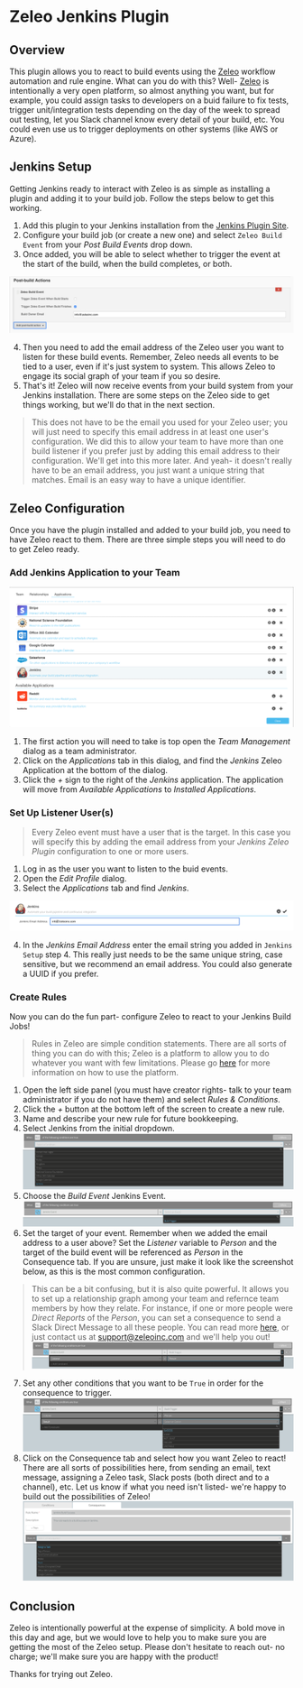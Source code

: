 # Zeleo Jenkins Plugin

## Overview
This plugin allows you to react to build events using the [Zeleo](https://www.zeleo.io) workflow automation and rule engine. What can you do with this? Well- [Zeleo](https://www.zeleo.io) is intentionally a very open platform, so almost anything you want, but for example, you could assign tasks to developers on a buid failure to fix tests, trigger unit/integration tests depending on the day of the week to spread out testing, let you Slack channel know every detail of your build, etc. You could even use us to trigger deployments on other systems (like AWS or Azure).

## Jenkins Setup
Getting Jenkins ready to interact with Zeleo is as simple as installing a plugin and adding it to your build job. Follow the steps below to get this working.

1. Add this plugin to your Jenkins installation from the [Jenkins Plugin Site](https://plugins.jenkins.io/). 
2. Configure your build job (or create a new one) and select `Zeleo Build Event` from your _Post Build Events_ drop down.
3. Once added, you will be able to select whether to trigger the event at the start of the build, when the build completes, or both.

![Jenkins Plugin COnfiguration](https://raw.githubusercontent.com/Zeleo/zeleo-jenkins-plugin/master/.images/jenkins-plugin-config.png)

4. Then you need to add the email address of the Zeleo user you want to listen for these build events. Remember, Zeleo needs all events to be tied to a user, even if it's just system to system. This allows Zeleo to engage its social graph of your team if you so desire.
5. That's it! Zeleo will now receive events from your build system from your Jenkins installation. There are some steps on the Zeleo side to get things working, but we'll do that in the next section.

> This does not have to be the email you used for your Zeleo user; you will just need to specify this email address in at least one user's configuration. We did this to allow your team to have more than one build listener if you prefer just by adding this email address to their configuration. We'll get into this more later. And yeah- it doesn't really have to be an email address, you just want a unique string that matches. Email is an easy way to have a unique identifier.

## Zeleo Configuration
Once you have the plugin installed and added to your build job, you need to have Zeleo react to them. There are three simple steps you will need to do to get Zeleo ready.

### Add Jenkins Application to your Team

![Add Jenkins to your Team](https://raw.githubusercontent.com/Zeleo/zeleo-jenkins-plugin/master/.images/zeleo-jenkins-manage-team-dialog.png)

1. The first action you will need to take is top open the _Team Management_ dialog as a team administrator.
2. Click on the _Applications_ tab in this dialog, and find the _Jenkins_ Zeleo Application at the bottom of the dialog.
3. Click the _+_ sign to the right of the _Jenkins_ application. The application will move from _Available Applications_ to _Installed Applications_. 

### Set Up Listener User(s)

> Every Zeleo event must have a user that is the target. In this case you will specify this by adding the email address from your _Jenkins Zeleo Plugin_ configuration to one or more users.

1. Log in as the user you want to listen to the buid events.
2. Open the _Edit Profile_ dialog.
3. Select the _Applications_ tab and find _Jenkins_.

![Enter Jenkins Email](https://raw.githubusercontent.com/Zeleo/zeleo-jenkins-plugin/master/.images/zeleo-jenkins-email.png)

4. In the _Jenkins Email Address_ enter the email string you added in `Jenkins Setup` step 4. This really just needs to be the same unique string, case sensitive, but we recommend an email address. You could also generate a UUID if you prefer.

### Create Rules
Now you can do the fun part- configure Zeleo to react to your Jenkins Build Jobs!

> Rules in Zeleo are simple condition statements. There are all sorts of thing you can do with this; Zeleo is a platform to allow you to do whatever you want with few limitations. Please go [here]() for more information on how to use the platform.

1. Open the left side panel (you must have creator rights- talk to your team administrator if you do not have them) and select _Rules & Conditions_.
2. Click the _+_ button at the bottom left of the screen to create a new rule.
3. Name and describe your new rule for future bookkeeping. 
4. Select Jenkins from the initial dropdown.
![Jenkins Plugin Event](https://raw.githubusercontent.com/Zeleo/zeleo-jenkins-plugin/master/.images/zeleo-jenkins-initial-rule.png)
5. Choose the _Build Event_ Jenkins Event.
![Jenkins Build Event](https://raw.githubusercontent.com/Zeleo/zeleo-jenkins-plugin/master/.images/zeleo-jenkins-build-trigger.png)
6. Set the target of your event. Remember when we added the email address to a user above? Set the _Listener_ variable to _Person_ and the target of the build event will be referenced as _Person_ in the Consequence tab. If you are unsure, just make it look like the screenshot below, as this is the most common configuration.
> This can be a bit confusing, but it is also quite powerful. It allows you to set up a relationship graph among your team and refernce team members by how they relate. For instance, if one or more people were _Direct Reports_ of the _Person_, you can set a consequence to send a Slack Direct Message to all these people. You can read more [here](https://medium.com/zeleo/a-web-of-relationships-leveraging-the-zeleo-social-graph-5960f6fb8657), or just contact us at support@zeleoinc.com and we'll help you out!
![Person Variable](https://raw.githubusercontent.com/Zeleo/zeleo-jenkins-plugin/master/.images/zeleo-jenkins-person-rule.png)
7. Set any other conditions that you want to be `True` in order for the consequence to trigger.
![Example Conditions](https://raw.githubusercontent.com/Zeleo/zeleo-jenkins-plugin/master/.images/zeleo-jenkins-rule-success.png)
8. Click on the Consequence tab and select how you want Zeleo to react! There are all sorts of possibilities here, from sending an email, text message, assigning a Zeleo task, Slack posts (both direct and to a channel), etc. Let us know if what you need isn't listed- we're happy to build out the possibilities of Zeleo!
![Consequence](https://raw.githubusercontent.com/Zeleo/zeleo-jenkins-plugin/master/.images/zeleo-jenkins-consequence.png)

## Conclusion
Zeleo is intentionally powerful at the expense of simplicity. A bold move in this day and age, but we would love to help you to make sure you are getting the most of the Zeleo setup. Please don't hesitate to reach out- no charge; we'll make sure you are happy with the product!

Thanks for trying out Zeleo.


